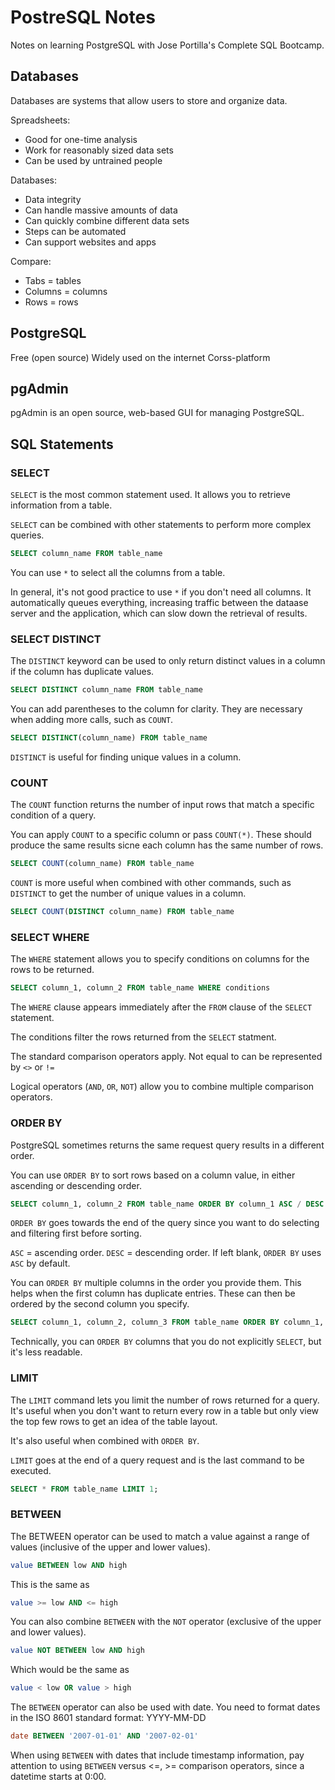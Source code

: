 # PostreSQL Notes

Notes on learning PostgreSQL with Jose Portilla's Complete SQL Bootcamp.

## Databases

Databases are systems that allow users to store and organize data.

Spreadsheets:

- Good for one-time analysis
- Work for reasonably sized data sets
- Can be used by untrained people

Databases:

- Data integrity
- Can handle massive amounts of data
- Can quickly combine different data sets
- Steps can be automated
- Can support websites and apps

Compare:

- Tabs = tables
- Columns = columns
- Rows = rows

## PostgreSQL

Free (open source)
Widely used on the internet
Corss-platform

## pgAdmin

pgAdmin is an open source, web-based GUI for managing PostgreSQL.

## SQL Statements

### SELECT

`SELECT` is the most common statement used. It allows you to retrieve information from a table.

`SELECT` can be combined with other statements to perform more complex queries.

```SQL
SELECT column_name FROM table_name
```

You can use `*` to select all the columns from a table.

In general, it's not good practice to use `*` if you don't need all columns. It automatically queues everything, increasing traffic between the dataase server and the application, which can slow down the retrieval of results.

### SELECT DISTINCT

The `DISTINCT` keyword can be used to only return distinct values in a column if the column has duplicate values.

```SQL
SELECT DISTINCT column_name FROM table_name
```

You can add parentheses to the column for clarity. They are necessary when adding more calls, such as `COUNT`.

```SQL
SELECT DISTINCT(column_name) FROM table_name
```

`DISTINCT` is useful for finding unique values in a column.

### COUNT

The `COUNT` function returns the number of input rows that match a specific condition of a query.

You can apply `COUNT` to a specific column or pass `COUNT(*)`. These should produce the same results sicne each column has the same number of rows.

```SQL
SELECT COUNT(column_name) FROM table_name
```

`COUNT` is more useful when combined with other commands, such as `DISTINCT` to get the number of unique values in a column.

```SQL
SELECT COUNT(DISTINCT column_name) FROM table_name
```

### SELECT WHERE

The `WHERE` statement allows you to specify conditions on columns for the rows to be returned.

```SQL
SELECT column_1, column_2 FROM table_name WHERE conditions
```

The `WHERE` clause appears immediately after the `FROM` clause of the `SELECT` statement.

The conditions filter the rows returned from the `SELECT` statment.

The standard comparison operators apply. Not equal to can be represented by `<>` or `!=`

Logical operators (`AND`, `OR`, `NOT`) allow you to combine multiple comparison operators.

### ORDER BY

PostgreSQL sometimes returns the same request query results in a different order.

You can use `ORDER BY` to sort rows based on a column value, in either ascending or descending order.

```SQL
SELECT column_1, column_2 FROM table_name ORDER BY column_1 ASC / DESC
```

`ORDER BY` goes towards the end of the query since you want to do selecting and filtering first before sorting.

`ASC` = ascending order. `DESC` = descending order. If left blank, `ORDER BY` uses `ASC` by default.

You can `ORDER BY` multiple columns in the order you provide them. This helps when the first column has duplicate entries. These can then be ordered by the second column you specify.

```SQL
SELECT column_1, column_2, column_3 FROM table_name ORDER BY column_1, column_3
```

Technically, you can `ORDER BY` columns that you do not explicitly `SELECT`, but it's less readable.

### LIMIT

The `LIMIT` command lets you limit the number of rows returned for a query. It's useful when you don't want to return every row in a table but only view the top few rows to get an idea of the table layout.

It's also useful when combined with `ORDER BY`.

`LIMIT` goes at the end of a query request and is the last command to be executed.

```SQL
SELECT * FROM table_name LIMIT 1;
```

### BETWEEN

The BETWEEN operator can be used to match a value against a range of values (inclusive of the upper and lower values).

```SQL
value BETWEEN low AND high
```

This is the same as

```SQL
value >= low AND <= high
```

You can also combine `BETWEEN` with the `NOT` operator (exclusive of the upper and lower values).

```SQL
value NOT BETWEEN low AND high
```

Which would be the same as

```SQL
value < low OR value > high
```

The `BETWEEN` operator can also be used with date. You need to format dates in the ISO 8601 standard format: YYYY-MM-DD

```SQL
date BETWEEN '2007-01-01' AND '2007-02-01'
```

When using `BETWEEN` with dates that include timestamp information, pay attention to using `BETWEEN` versus <=, >= comparison operators, since a datetime starts at 0:00.
